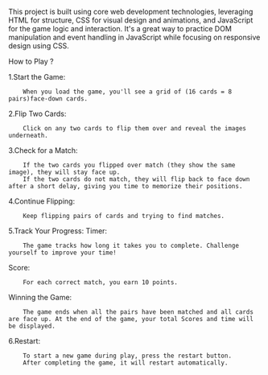 This project is built using core web development technologies, leveraging HTML for structure, CSS for visual design and animations, and JavaScript for the game logic and interaction.
It's a great way to practice DOM manipulation and event handling in JavaScript while focusing on responsive design using CSS.

How to Play ?

1.Start the Game: 

        When you load the game, you'll see a grid of (16 cards = 8 pairs)face-down cards.
        
2.Flip Two Cards: 

        Click on any two cards to flip them over and reveal the images underneath.
        
3.Check for a Match:

        If the two cards you flipped over match (they show the same image), they will stay face up.
        If the two cards do not match, they will flip back to face down after a short delay, giving you time to memorize their positions.
        
4.Continue Flipping: 

        Keep flipping pairs of cards and trying to find matches.
        
5.Track Your Progress:
   Timer:
   
        The game tracks how long it takes you to complete. Challenge yourself to improve your time!
   Score:
   
        For each correct match, you earn 10 points.
   Winning the Game:
   
        The game ends when all the pairs have been matched and all cards are face up. At the end of the game, your total Scores and time will be displayed.
        
6.Restart: 

        To start a new game during play, press the restart button.
        After completing the game, it will restart automatically.
 

